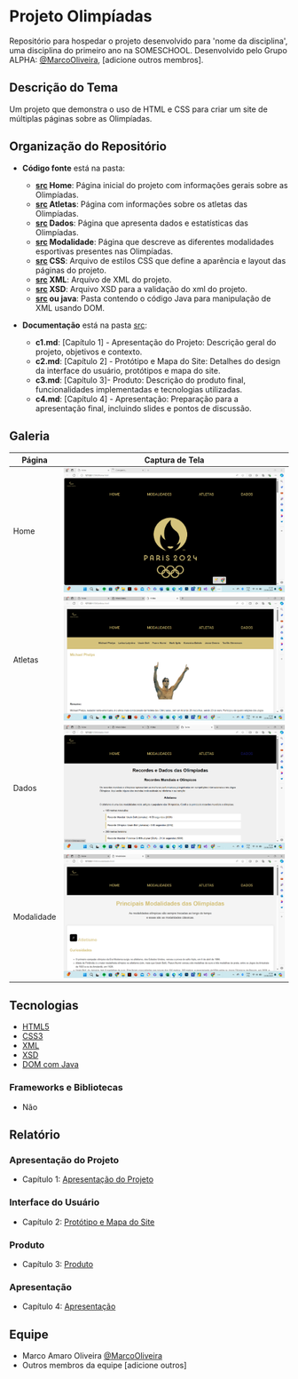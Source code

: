 # Projeto Olimpíadas

Repositório para hospedar o projeto desenvolvido para 'nome da disciplina', uma disciplina do primeiro ano na SOMESCHOOL. Desenvolvido pelo Grupo ALPHA: [@MarcoOliveira](https://github.com/marcoamarooliveira), [adicione outros membros].

## Descrição do Tema

Um projeto que demonstra o uso de HTML e CSS para criar um site de múltiplas páginas sobre as Olimpíadas. 

## Organização do Repositório

* **Código fonte** está na pasta:
  - **[src](home.html) Home**: Página inicial do projeto com informações gerais sobre as Olimpíadas.
  - **[src](Atletas.html) Atletas**: Página com informações sobre os atletas das Olimpíadas.
  - **[src](Dados.html) Dados**: Página que apresenta dados e estatísticas das Olimpíadas.
  - **[src](Modalidades.html) Modalidade**: Página que descreve as diferentes modalidades esportivas presentes nas Olimpíadas.
  - **[src](CSS) CSS**: Arquivo de estilos CSS que define a aparência e layout das páginas do projeto.
  - **[src](Projeto.xml) XML**: Arquivo de XML do projeto.
  - **[src](Validação.xsd) XSD**: Arquivo XSD para a validação do xml do projeto.
  - **[src](dados-dom.html) ou java**: Pasta contendo o código Java para manipulação de XML usando DOM.

* **Documentação** está na pasta [src](markdown):
  - **c1.md**: [Capítulo 1] - Apresentação do Projeto: Descrição geral do projeto, objetivos e contexto.
  - **c2.md**: [Capítulo 2] - Protótipo e Mapa do Site: Detalhes do design da interface do usuário, protótipos e mapa do site.
  - **c3.md**: [Capítulo 3]- Produto: Descrição do produto final, funcionalidades implementadas e tecnologias utilizadas.
  - **c4.md**: [Capítulo 4] - Apresentação: Preparação para a apresentação final, incluindo slides e pontos de discussão.


## Galeria

| Página | Captura de Tela |
|--------|-----------------|
| Home | ![Página Home](/IMG/Tela_Home.png) |
| Atletas | ![Página Atletas](/IMG/Tela_Atletas.png) |
| Dados | ![Página Dados](/IMG/Tela_Dados.png) |
| Modalidade | ![Página Modalidade](/IMG/Tele_Modalidades.png) |

## Tecnologias

* [HTML5](https://developer.mozilla.org/pt-BR/docs/Web/HTML)
* [CSS3](https://developer.mozilla.org/pt-BR/docs/Web/CSS)
* [XML](https://www.w3.org/XML/)
* [XSD](https://www.w3.org/XML/Schema)
* [DOM com Java](https://docs.oracle.com/javase/8/docs/api/org/w3c/dom/package-summary.html)

### Frameworks e Bibliotecas

* Não
## Relatório


### Apresentação do Projeto
* Capítulo 1: [Apresentação do Projeto](doc/c1.md)
### Interface do Usuário
* Capítulo 2: [Protótipo e Mapa do Site](doc/c2.md)
### Produto
* Capítulo 3: [Produto](doc/c3.md)
### Apresentação
* Capítulo 4: [Apresentação](doc/c4.md)

## Equipe
* Marco Amaro Oliveira [@MarcoOliveira](https://github.com/marcoamarooliveira)
* Outros membros da equipe [adicione outros]
